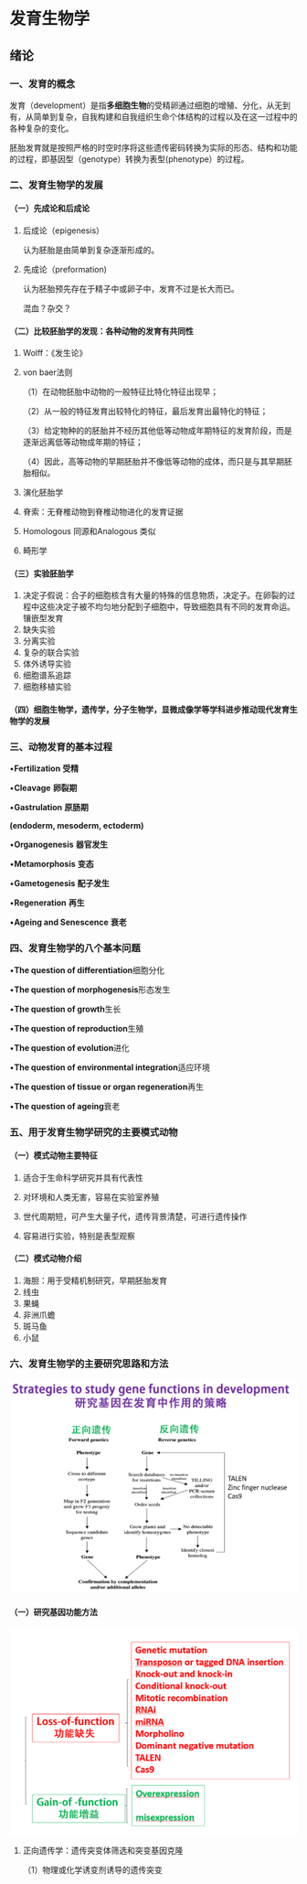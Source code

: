 # 发育生物学

## 绪论

### 一、发育的概念

发育（development）是指**多细胞生物**的受精卵通过细胞的增殖、分化，从无到有，从简单到复杂，自我构建和自我组织生命个体结构的过程以及在这一过程中的各种复杂的变化。

胚胎发育就是按照严格的时空时序将这些遗传密码转换为实际的形态、结构和功能的过程，即基因型（genotype）转换为表型(phenotype）的过程。

### 二、发育生物学的发展

#### （一）先成论和后成论

1. 后成论（epigenesis）

   认为胚胎是由简单到复杂逐渐形成的。

2. 先成论（preformation)

   认为胚胎预先存在于精子中或卵子中，发育不过是长大而已。

   混血？杂交？

#### （二）比较胚胎学的发现：各种动物的发育有共同性

1. Wolff：《发生论》

2. von baer法则

   （1）在动物胚胎中动物的一般特征比特化特征出现早；

   （2）从一般的特征发育出较特化的特征，最后发育出最特化的特征；

   （3）给定物种的的胚胎并不经历其他低等动物成年期特征的发育阶段，而是逐渐远离低等动物成年期的特征；

   （4）因此，高等动物的早期胚胎并不像低等动物的成体，而只是与其早期胚胎相似。

3. 演化胚胎学

4. 脊索：无脊椎动物到脊椎动物进化的发育证据

5. Homologous 同源和Analogous 类似

6. 畸形学

#### （三）实验胚胎学

1. 决定子假说：合子的细胞核含有大量的特殊的信息物质，决定子。在卵裂的过程中这些决定子被不均匀地分配到子细胞中，导致细胞具有不同的发育命运。镶嵌型发育
2. 缺失实验
3. 分离实验
4. 复杂的联合实验
5. 体外诱导实验
6. 细胞谱系追踪
7. 细胞移植实验

#### （四）细胞生物学，遗传学，分子生物学，显微成像学等学科进步推动现代发育生物学的发展

### 三、动物发育的基本过程

•**Fertilization** **受精**

•**Cleavage** **卵裂期**

•**Gastrulation** **原肠期**

   **(endoderm, mesoderm, ectoderm)**

•**Organogenesis** **器官发生**

•**Metamorphosis** **变态**

•**Gametogenesis** **配子发生**

•**Regeneration** **再生**

•**Ageing and Senescence** **衰老**

### 四、发育生物学的八个基本问题

•**The question of differentiation**细胞分化

•**The question of morphogenesis**形态发生

•**The question of growth**生长

•**The question of reproduction**生殖

•**The question of evolution**进化

•**The question of environmental integration**适应环境

•**The question of tissue or organ regeneration**再生

•**The question of ageing**衰老

### 五、用于发育生物学研究的主要模式动物

#### （一）模式动物主要特征

1. 适合于生命科学研究并具有代表性

2. 对环境和人类无害，容易在实验室养殖

3. 世代周期短，可产生大量子代，遗传背景清楚，可进行遗传操作

4. 容易进行实验，特别是表型观察

#### （二）模式动物介绍

1. 海胆：用于受精机制研究，早期胚胎发育
2. 线虫
3. 果蝇
4. 非洲爪蟾
5. 斑马鱼
6. 小鼠

### 六、发育生物学的主要研究思路和方法

![image-20240910112357970](笔记图片/发育生物学/image-20240910112357970.png)

#### （一）研究基因功能方法

![image-20240910112310432](笔记图片/发育生物学/image-20240910112310432.png)

1. 正向遗传学：遗传突变体筛选和突变基因克隆

   （1）物理或化学诱变剂诱导的遗传突变
